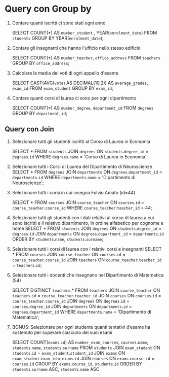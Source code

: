# Query con Group by
1. Contare quanti iscritti ci sono stati ogni anno

    SELECT COUNT(*) 
    AS `number_student` , YEAR(`enrolment_date`) 
    FROM `students` 
    GROUP BY YEAR(`enrolment_date`);

2. Contare gli insegnanti che hanno l'ufficio nello stesso edificio

    SELECT COUNT(*) 
    AS `number_teacher`, `office_address` 
    FROM `teachers` 
    GROUP BY `office_address`;

3. Calcolare la media dei voti di ogni appello d'esame

    SELECT CAST(AVG(`vote`) AS DECIMAL(10,2)) 
    AS `average_grades`, `exam_id` FROM `exam_student` 
    GROUP BY `exam_id`;

4. Contare quanti corsi di laurea ci sono per ogni dipartimento

    SELECT COUNT(*) 
    AS `number_degree`, `department_id` 
    FROM `degrees` 
    GROUP BY `department_id`;

## Query con Join
1. Selezionare tutti gli studenti iscritti al Corso di Laurea in Economia

    SELECT *
    FROM `students`
    JOIN `degrees` 
    ON `students`.`degree_id` = `degrees`.`id`
    WHERE `degrees`.`name` = 'Corso di Laurea in Economia'; 

<!-- 
    SELECT `students`.`id`, `students`.`degree_id`,`students`.`name`,`students`.`surname`, `students`.`date_of_birth`, `students`.`fiscal_code`, `students`.`enrolment_date`
    FROM `students`
    JOIN `degrees` 
    ON `students`.`degree_id` = `degrees`.`id`
    WHERE `degrees`.`name` = 'Corso di Laurea in Economia'; 
-->

2. Selezionare tutti i Corsi di Laurea del Dipartimento di Neuroscienze
    SELECT * 
    FROM `degrees` 
    JOIN `departments` 
    ON `degrees`.`department_id` = `departments`.`id` 
    WHERE `departments`.`name` = 'Dipartimento di Neuroscienze';

3. Selezionare tutti i corsi in cui insegna Fulvio Amato (id=44)
    
    SELECT * 
    FROM `courses` 
    JOIN `course_teacher` 
    ON `courses`.`id` = `course_teacher`.`course_id`
     WHERE `course_teacher`.`teacher_id` = 44;

    <!-- 
        SELECT * 
        FROM `courses` 
        JOIN `course_teacher` 
        ON `courses`.`id` = `course_teacher`.`course_id` 
        JOIN `teachers` 
        ON `teachers`.`id` = `course_teacher`.`teacher_id`
        WHERE `teachers`.`name` = 'Fulvio' 
        AND `teachers`.`surname` = 'Amato';
    -->

4. Selezionare tutti gli studenti con i dati relativi al corso di laurea a cui sono iscritti e il relativo dipartimento, in ordine alfabetico per cognome e nome
    SELECT * 
    FROM `students` 
    JOIN `degrees` ON `students`.`degree_id` = `degrees`.`id`  JOIN `departments` ON `degrees`.`department_id` = `departments`.`id` 
    ORDER BY `students`.`name`, `students`.`surname`;

    <!-- 
    SELECT  `students`.`id`, `students`.`degree_id`, `students`.`name`, `students`.`surname`, `degrees`.`name`, `degrees`.`level`, `degrees`.`email`, `degrees`.`website`
    FROM `students` 
    JOIN `degrees` ON `students`.`degree_id` = `degrees`.`id`  
    JOIN `departments` ON `degrees`.`department_id` = `departments`.`id` 
    ORDER BY `students`.`name`, `students`.`surname`;
    -->

5. Selezionare tutti i corsi di laurea con i relativi corsi e insegnanti
    SELECT * 
    FROM `courses` 
    JOIN `course_teacher` 
    ON `courses`.`id` = `course_teacher`.`course_id` 
    JOIN `teachers` 
    ON `course_teacher`.`teacher_id` = `teachers`.`id`;

    <!-- 
    SELECT `courses`.`id`, `courses`.`name`, `courses`.`description`,  `courses`.`year`,  `courses`.`website`, `teachers`.`id`, `teachers`.`name`, `teachers`.`surname`,`teachers`.`phone`, `teachers`.`email`, `teachers`.`office_address`
    FROM `courses`
    JOIN `course_teacher` 
    ON `courses`.`id` = `course_teacher`.`course_id` 
    JOIN `teachers` 
    ON `course_teacher`.`teacher_id` = `teachers`.`id` 
    -->

6. Selezionare tutti i docenti che insegnano nel Dipartimento di Matematica (54)

    SELECT DISTINCT `teachers`.* 
    FROM `teachers` 
    JOIN `course_teacher` 
    ON `teachers`.`id` = `course_teacher`.`teacher_id` 
    JOIN `courses` 
    ON `courses`.`id` = `course_teacher`.`course_id`
    JOIN `degrees` 
    ON `degrees`.`id` = `courses`.`degree_id` 
    JOIN `departments` 
    ON `departments`.`id` = `degrees`.`department_id` 
    WHERE `departments`.`name` = 'Dipartimento di Matematica';

7. BONUS: Selezionare per ogni studente quanti tentativi d’esame ha sostenuto per superare ciascuno dei suoi esami

    SELECT COUNT(`exams`.`id`) AS `number_exam_courses`, `courses`.`name`, `students`.`name`, `students`.`surname`
    FROM `students`
    JOIN `exam_student`
    ON `students`.`id` = `exam_student`.`student_id`
    JOIN `exams`
    ON `exam_student`.`exam_id` = `exams`.`id`
    JOIN `courses`
    ON `exams`.`course_id` = `courses`.`id`
    GROUP BY `exams`.`course_id`, `students`.`id`
    ORDER BY `students`.`surname` ASC, `students`.`name` ASC